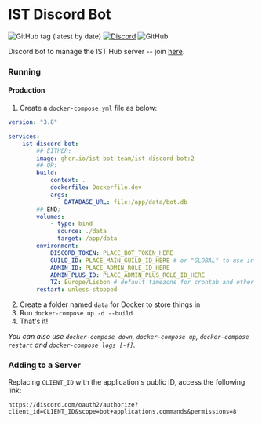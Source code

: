 # IST Discord Bot

![GitHub tag (latest by date)](https://img.shields.io/github/v/tag/ist-bot-team/ist-discord-bot?label=version)
[![Discord](https://img.shields.io/discord/759576132227694642?label=discord&logo=discord)](https://discord.leic.pt)
![GitHub](https://img.shields.io/github/license/ist-bot-team/ist-discord-bot)

Discord bot to manage the IST Hub server -- join [here](https://discord.leic.pt).

### Running

#### Production

1. Create a `docker-compose.yml` file as below:

```yaml
version: "3.8"

services:
    ist-discord-bot:
        ## EITHER:
        image: ghcr.io/ist-bot-team/ist-discord-bot:2
        ## OR:
        build:
            context: .
			dockerfile: Dockerfile.dev
            args:
                DATABASE_URL: file:/app/data/bot.db
        ## END;
        volumes:
            - type: bind
              source: ./data
              target: /app/data
        environment:
            DISCORD_TOKEN: PLACE_BOT_TOKEN_HERE
            GUILD_ID: PLACE_MAIN_GUILD_ID_HERE # or "GLOBAL" to use in multiple guilds (1hr roll-out time)
            ADMIN_ID: PLACE_ADMIN_ROLE_ID_HERE
            ADMIN_PLUS_ID: PLACE_ADMIN_PLUS_ROLE_ID_HERE
            TZ: Europe/Lisbon # default timezone for crontab and other date related stuff
        restart: unless-stopped
```

2. Create a folder named `data` for Docker to store things in
3. Run `docker-compose up -d --build`
4. That's it!

_You can also use `docker-compose down`, `docker-compose up`, `docker-compose restart` and `docker-compose logs [-f]`._

### Adding to a Server

Replacing `CLIENT_ID` with the application's public ID, access the following link:

```
https://discord.com/oauth2/authorize?client_id=CLIENT_ID&scope=bot+applications.commands&permissions=8
```
